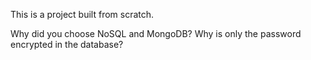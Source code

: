 This is a project built from scratch.

Why did you choose NoSQL and MongoDB?
Why is only the password encrypted in the database?
